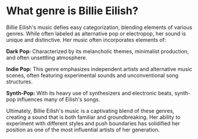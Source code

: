 # What genre is Billie Eilish?

Billie Eilish's music defies easy categorization, blending elements of various genres. While often labeled as alternative pop or electropop, her sound is unique and distinctive. Her music often incorporates elements of:   

**Dark Pop:** Characterized by its melancholic themes, minimalist production, and often unsettling atmosphere.   

**Indie Pop:** This genre emphasizes independent artists and alternative music scenes, often featuring experimental sounds and unconventional song structures.   

**Synth-Pop:** With its heavy use of synthesizers and electronic beats, synth-pop influences many of Eilish's songs.

Ultimately, Billie Eilish's music is a captivating blend of these genres, creating a sound that is both familiar and groundbreaking. Her ability to experiment with different styles and push boundaries has solidified her position as one of the most influential artists of her generation. 

